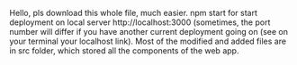 Hello, pls download this whole file, much easier. 
npm start for start deployment on local server http://localhost:3000 (sometimes, the port number will differ if you have another current deployment going on (see on your terminal your localhost link).
Most of the modified and added files are in src folder, which stored all the components of the web app.
